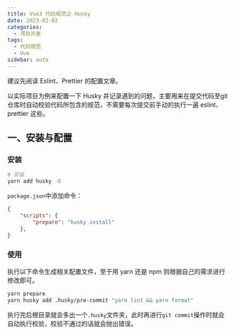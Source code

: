 ```yaml
---
title: Vue3 代码规范之 Husky
date: 2023-02-02
categories:
  - 项目开发
tags:
  - 代码规范
  - Vue
sidebar: auto
---
```


建议先阅读 Eslint、Prettier 的配置文章。

以实际项目为例来配置一下 Husky 并记录遇到的问题，主要用来在提交代码至git仓库时自动校验代码所包含的规范，不需要每次提交前手动的执行一遍 eslint、prettier 这些。

## 一、安装与配置

### 安装

```sh
# 安装
yarn add husky -D
```

`package.json`中添加命令：

```json
{
    "scripts": {
        "prepare": "husky install"
    },
}
```

### 使用

执行以下命令生成相关配置文件，至于用 yarn 还是 npm 则根据自己的需求进行修改即可。

```sh
yarn prepare
yarn husky add .husky/pre-commit "yarn lint && yarn format"
```

执行完后根目录就会多出一个`.husky`文件夹，此时再进行`git commit`操作时就会自动执行校验，校验不通过的话就会抛出错误。